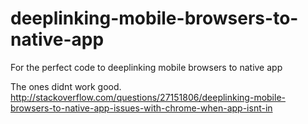 # deeplinking-mobile-browsers-to-native-app

For the perfect code to  deeplinking mobile browsers to native app

The ones didnt work good. 
http://stackoverflow.com/questions/27151806/deeplinking-mobile-browsers-to-native-app-issues-with-chrome-when-app-isnt-in
